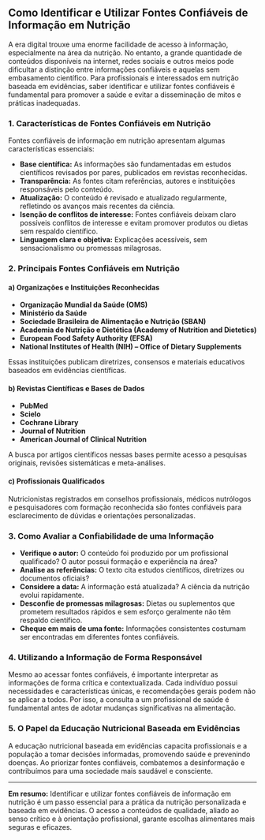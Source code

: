 
## Como Identificar e Utilizar Fontes Confiáveis de Informação em Nutrição

A era digital trouxe uma enorme facilidade de acesso à informação, especialmente na área da nutrição. No entanto, a grande quantidade de conteúdos disponíveis na internet, redes sociais e outros meios pode dificultar a distinção entre informações confiáveis e aquelas sem embasamento científico. Para profissionais e interessados em nutrição baseada em evidências, saber identificar e utilizar fontes confiáveis é fundamental para promover a saúde e evitar a disseminação de mitos e práticas inadequadas.

### 1. **Características de Fontes Confiáveis em Nutrição**

Fontes confiáveis de informação em nutrição apresentam algumas características essenciais:

- **Base científica:** As informações são fundamentadas em estudos científicos revisados por pares, publicados em revistas reconhecidas.
- **Transparência:** As fontes citam referências, autores e instituições responsáveis pelo conteúdo.
- **Atualização:** O conteúdo é revisado e atualizado regularmente, refletindo os avanços mais recentes da ciência.
- **Isenção de conflitos de interesse:** Fontes confiáveis deixam claro possíveis conflitos de interesse e evitam promover produtos ou dietas sem respaldo científico.
- **Linguagem clara e objetiva:** Explicações acessíveis, sem sensacionalismo ou promessas milagrosas.

### 2. **Principais Fontes Confiáveis em Nutrição**

#### **a) Organizações e Instituições Reconhecidas**

- **Organização Mundial da Saúde (OMS)**
- **Ministério da Saúde**
- **Sociedade Brasileira de Alimentação e Nutrição (SBAN)**
- **Academia de Nutrição e Dietética (Academy of Nutrition and Dietetics)**
- **European Food Safety Authority (EFSA)**
- **National Institutes of Health (NIH) – Office of Dietary Supplements**

Essas instituições publicam diretrizes, consensos e materiais educativos baseados em evidências científicas.

#### **b) Revistas Científicas e Bases de Dados**

- **PubMed**
- **Scielo**
- **Cochrane Library**
- **Journal of Nutrition**
- **American Journal of Clinical Nutrition**

A busca por artigos científicos nessas bases permite acesso a pesquisas originais, revisões sistemáticas e meta-análises.

#### **c) Profissionais Qualificados**

Nutricionistas registrados em conselhos profissionais, médicos nutrólogos e pesquisadores com formação reconhecida são fontes confiáveis para esclarecimento de dúvidas e orientações personalizadas.

### 3. **Como Avaliar a Confiabilidade de uma Informação**

- **Verifique o autor:** O conteúdo foi produzido por um profissional qualificado? O autor possui formação e experiência na área?
- **Analise as referências:** O texto cita estudos científicos, diretrizes ou documentos oficiais?
- **Considere a data:** A informação está atualizada? A ciência da nutrição evolui rapidamente.
- **Desconfie de promessas milagrosas:** Dietas ou suplementos que prometem resultados rápidos e sem esforço geralmente não têm respaldo científico.
- **Cheque em mais de uma fonte:** Informações consistentes costumam ser encontradas em diferentes fontes confiáveis.

### 4. **Utilizando a Informação de Forma Responsável**

Mesmo ao acessar fontes confiáveis, é importante interpretar as informações de forma crítica e contextualizada. Cada indivíduo possui necessidades e características únicas, e recomendações gerais podem não se aplicar a todos. Por isso, a consulta a um profissional de saúde é fundamental antes de adotar mudanças significativas na alimentação.

### 5. **O Papel da Educação Nutricional Baseada em Evidências**

A educação nutricional baseada em evidências capacita profissionais e a população a tomar decisões informadas, promovendo saúde e prevenindo doenças. Ao priorizar fontes confiáveis, combatemos a desinformação e contribuímos para uma sociedade mais saudável e consciente.

---

**Em resumo:** Identificar e utilizar fontes confiáveis de informação em nutrição é um passo essencial para a prática da nutrição personalizada e baseada em evidências. O acesso a conteúdos de qualidade, aliado ao senso crítico e à orientação profissional, garante escolhas alimentares mais seguras e eficazes.
```
